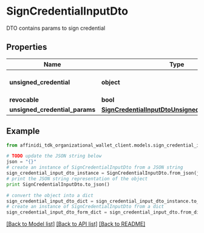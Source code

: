 # SignCredentialInputDto

DTO contains params to sign credential

## Properties

| Name                           | Type                                                                                                    | Description                                                                            | Notes      |
| ------------------------------ | ------------------------------------------------------------------------------------------------------- | -------------------------------------------------------------------------------------- | ---------- |
| **unsigned_credential**        | **object**                                                                                              | Unsiged Credential. If provided \&quot;unsignedCredentialParams\&quot; is not accepted | [optional] |
| **revocable**                  | **bool**                                                                                                |                                                                                        | [optional] |
| **unsigned_credential_params** | [**SignCredentialInputDtoUnsignedCredentialParams**](SignCredentialInputDtoUnsignedCredentialParams.md) |                                                                                        | [optional] |

## Example

```python
from affinidi_tdk_organizational_wallet_client.models.sign_credential_input_dto import SignCredentialInputDto

# TODO update the JSON string below
json = "{}"
# create an instance of SignCredentialInputDto from a JSON string
sign_credential_input_dto_instance = SignCredentialInputDto.from_json(json)
# print the JSON string representation of the object
print SignCredentialInputDto.to_json()

# convert the object into a dict
sign_credential_input_dto_dict = sign_credential_input_dto_instance.to_dict()
# create an instance of SignCredentialInputDto from a dict
sign_credential_input_dto_form_dict = sign_credential_input_dto.from_dict(sign_credential_input_dto_dict)
```

[[Back to Model list]](../README.md#documentation-for-models) [[Back to API list]](../README.md#documentation-for-api-endpoints) [[Back to README]](../README.md)

